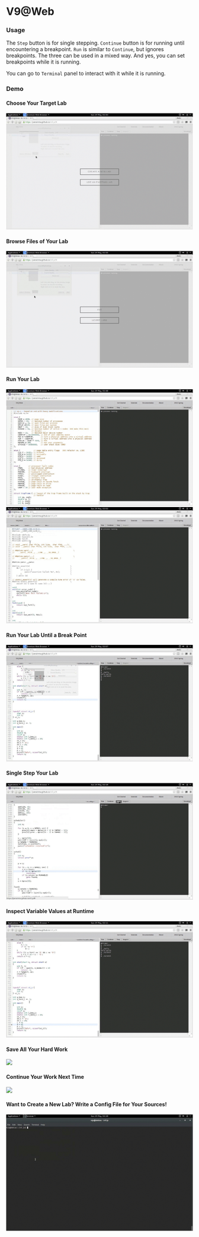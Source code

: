 # V9@Web

### Usage

The `Step` button is for single stepping. `Continue` button is for running until encountering a breakpoint. `Run` is similar to `Continue`, but ignores breakpoints. The three can be used in a mixed way. And yes, you can set breakpoints while it is running.

You can go to `Terminal` panel to interact with it while it is running.

### Demo

#### Choose Your Target Lab
![](https://github.com/JianxinMa/v9.js/raw/gh-pages/doc/gif/choose.gif)

#### Browse Files of Your Lab
![](https://github.com/JianxinMa/v9.js/raw/gh-pages/doc/gif/browse.gif)

#### Run Your Lab
![](https://github.com/JianxinMa/v9.js/raw/gh-pages/doc/gif/xv6run.gif)
![](https://github.com/JianxinMa/v9.js/raw/gh-pages/doc/gif/lab8run.gif)

#### Run Your Lab Until a Break Point
![](https://github.com/JianxinMa/v9.js/raw/gh-pages/doc/gif/xv6break.gif)

#### Single Step Your Lab
![](https://github.com/JianxinMa/v9.js/raw/gh-pages/doc/gif/xv6step.gif)

#### Inspect Variable Values at Runtime
![](https://github.com/JianxinMa/v9.js/raw/gh-pages/doc/gif/xv6vars.gif)

#### Save All Your Hard Work
![](https://github.com/JianxinMa/v9.js/raw/gh-pages/doc/gif/xv6save.gif)

#### Continue Your Work Next Time
![](https://github.com/JianxinMa/v9.js/raw/gh-pages/doc/gif/xv6reuse.gif)

#### Want to Create a New Lab? Write a Config File for Your Sources!
![](https://github.com/JianxinMa/v9.js/raw/gh-pages/doc/gif/labcfg.gif)

